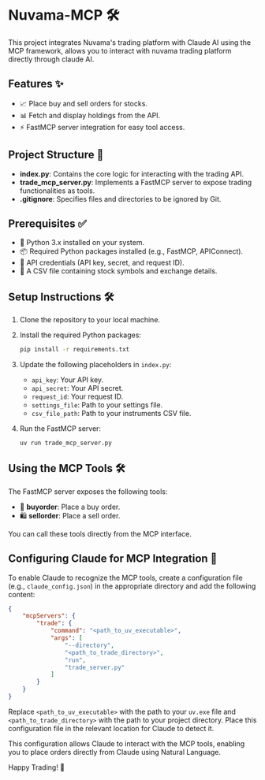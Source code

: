 # Nuvama-MCP 🛠️

This project integrates Nuvama's trading platform with Claude AI using the MCP framework, allows you to interact with nuvama trading platform directly through claude AI.

## Features ✨

- 📈 Place buy and sell orders for stocks.
- 📊 Fetch and display holdings from the API.
- ⚡ FastMCP server integration for easy tool access.

## Project Structure 📂

- **index.py**: Contains the core logic for interacting with the trading API.
- **trade_mcp_server.py**: Implements a FastMCP server to expose trading functionalities as tools.
- **.gitignore**: Specifies files and directories to be ignored by Git.

## Prerequisites ✅

- 🐍 Python 3.x installed on your system.
- 📦 Required Python packages installed (e.g., FastMCP, APIConnect).
- 🔑 API credentials (API key, secret, and request ID).
- 📄 A CSV file containing stock symbols and exchange details.

## Setup Instructions 🛠️

1. Clone the repository to your local machine.
2. Install the required Python packages:
   ```bash
   pip install -r requirements.txt
   ```
3. Update the following placeholders in `index.py`:
   - `api_key`: Your API key.
   - `api_secret`: Your API secret.
   - `request_id`: Your request ID.
   - `settings_file`: Path to your settings file.
   - `csv_file_path`: Path to your instruments CSV file.

4. Run the FastMCP server:
   ```bash
   uv run trade_mcp_server.py
   ```

## Using the MCP Tools 🛠️

The FastMCP server exposes the following tools:
- 🛒 **buyorder**: Place a buy order.
- 🛍️ **sellorder**: Place a sell order.

You can call these tools directly from the MCP interface.

## Configuring Claude for MCP Integration 🤖

To enable Claude to recognize the MCP tools, create a configuration file (e.g., `claude_config.json`) in the appropriate directory and add the following content:

```json
{
    "mcpServers": {
        "trade": {
            "command": "<path_to_uv_executable>",
            "args": [
                "--directory",
                "<path_to_trade_directory>",
                "run",
                "trade_server.py"
            ]
        }
    }
}
```

Replace `<path_to_uv_executable>` with the path to your `uv.exe` file and `<path_to_trade_directory>` with the path to your project directory. Place this configuration file in the relevant location for Claude to detect it.

This configuration allows Claude to interact with the MCP tools, enabling you to place orders directly from Claude using Natural Language.

Happy Trading! 🚀
